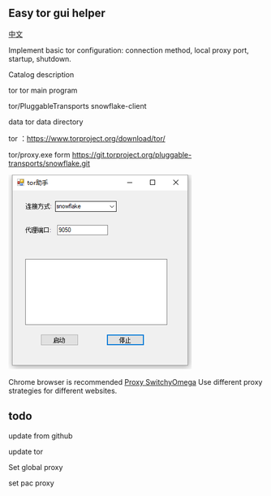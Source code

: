 ## Easy tor gui helper

[中文](README-zh.md)


Implement basic tor configuration: connection method, local proxy port, startup, shutdown.

Catalog description

tor tor main program

tor/PluggableTransports  snowflake-client

data tor data directory


tor ：https://www.torproject.org/download/tor/


tor/proxy.exe form https://git.torproject.org/pluggable-transports/snowflake.git


![interface preview](gui.png)

Chrome browser is recommended [Proxy SwitchyOmega](https://chrome.google.com/webstore/detail/proxy-switchyomega/padekgcemlokbadohgkifijomclgjgif) Use different proxy strategies for different websites.


## todo

update from github

update tor

Set global proxy

set pac proxy